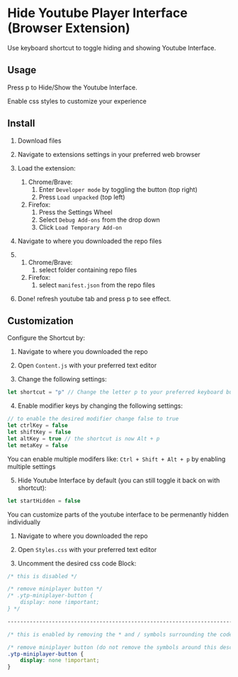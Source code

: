 # Hide Youtube Player Interface (Browser Extension)

Use keyboard shortcut to toggle hiding and showing Youtube Interface.

## Usage

Press p to Hide/Show the Youtube Interface.

Enable css styles to customize your experience

## Install
1. Download files

2. Navigate to extensions settings in your preferred web browser

3. Load the extension:
    1. Chrome/Brave:
        1. Enter `Developer mode` by toggling the button (top right)
        2. Press `Load unpacked` (top left)
    2. Firefox:
        1. Press the Settings Wheel
        2. Select `Debug Add-ons` from the drop down
        3. Click `Load Temporary Add-on`

4. Navigate to where you downloaded the repo files

5. 
    1. Chrome/Brave:
        1. select folder containing repo files
    2. Firefox:
        1. select `manifest.json` from the repo files

6. Done! refresh youtube tab and press p to see effect.

## Customization

Configure the Shortcut by:
1. Navigate to where you downloaded the repo

2. Open `Content.js` with your preferred text editor

3. Change the following settings:
```js
let shortcut = "p" // Change the letter p to your preferred keyboard button
```
4. Enable modifier keys by changing the following settings:
```js
// to enable the desired modifier change false to true
let ctrlKey = false
let shiftKey = false
let altKey = true // the shortcut is now Alt + p
let metaKey = false
```
You can enable multiple modifers like: `Ctrl + Shift + Alt + p` by enabling multiple settings

5. Hide Youtube Interface by default (you can still toggle it back on with shortcut):

```js
let startHidden = false 
``` 

You can customize parts of the youtube interface to be permenantly hidden individually

1. Navigate to where you downloaded the repo

2. Open `Styles.css` with your preferred text editor

3. Uncomment the desired css code Block:
```css
/* this is disabled */

/* remove miniplayer button */
/* .ytp-miniplayer-button {
    display: none !important;
} */

------------------------------------------------------------------------------------------------------------------

/* this is enabled by removing the * and / symbols surrounding the code block */

/* remove miniplayer button (do not remove the symbols around this description) */
.ytp-miniplayer-button {
    display: none !important;
}
```
